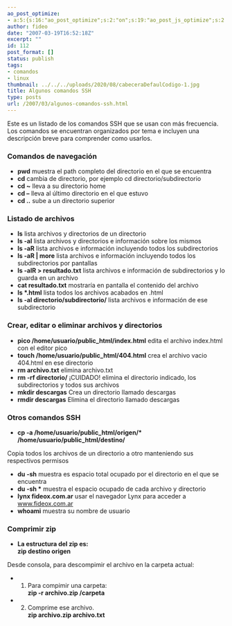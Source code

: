 ```yaml
---
ao_post_optimize:
- a:5:{s:16:"ao_post_optimize";s:2:"on";s:19:"ao_post_js_optimize";s:2:"on";s:20:"ao_post_css_optimize";s:2:"on";s:12:"ao_post_ccss";s:2:"on";s:16:"ao_post_lazyload";s:2:"on";}
author: fideo
date: "2007-03-19T16:52:18Z"
excerpt: ""
id: 112
post_format: []
status: publish
tags:
- comandos
- linux
thumbnail: ../../../uploads/2020/08/cabeceraDefaulCodigo-1.jpg
title: Algunos comandos SSH
type: posts
url: /2007/03/algunos-comandos-ssh.html
---
```

Este es un listado de los comandos SSH que se usan con más frecuencia. Los comandos se encuentran organizados por tema e incluyen una descripción breve para comprender como usarlos.

### Comandos de navegación

- **pwd** muestra el path completo del directorio en el que se encuentra
- **cd** cambia de directorio, por ejemplo cd directorio/subdirectorio
- **cd ~** lleva a su directorio home
- **cd –** lleva al último directorio en el que estuvo
- **cd ..** sube a un directorio superior

### Listado de archivos

- **ls** lista archivos y directorios de un directorio
- **ls -al** lista archivos y directorios e información sobre los mismos
- **ls -aR** lista archivos e información incluyendo todos los subdirectorios
- **ls -aR | more** lista archivos e información incluyendo todos los subdirectorios por pantallas
- **ls -alR &gt; resultado.txt** lista archivos e información de subdirectorios y lo guarda en un archivo
- **cat resultado.txt** mostraría en pantalla el contenido del archivo
- **ls \*.html** lista todos los archivos acabados en .html
- **ls -al directorio/subdirectorio/** lista archivos e información de ese subdirectorio

### Crear, editar o eliminar archivos y directorios

- **pico /home/usuario/public\_html/index.html** edita el archivo index.html con el editor pico
- **touch /home/usuario/public\_html/404.html** crea el archivo vacio 404.html en ese directorio
- **rm archivo.txt** elimina archivo.txt
- **rm -rf directorio/** ¡CUIDADO! elimina el directorio indicado, los subdirectorios y todos sus archivos
- **mkdir descargas** Crea un directorio llamado descargas
- **rmdir descargas** Elimina el directorio llamado descargas

### Otros comandos SSH

- **cp -a /home/usuario/public\_html/origen/\* /home/usuario/public\_html/destino/**

Copia todos los archivos de un directorio a otro manteniendo sus respectivos permisos

- **du -sh** muestra es espacio total ocupado por el directorio en el que se encuentra
- **du -sh \*** muestra el espacio ocupado de cada archivo y directorio
- **lynx fideox.com.ar** usar el navegador Lynx para acceder a www.fideox.com.ar
- **whoami** muestra su nombre de usuario

### Comprimir zip

- **La estructura del zip es:  
  zip destino origen**

Desde consola, para descompimir el archivo en la carpeta actual:

- 1. Para compimir una carpeta:  
   **zip -r archivo.zip /carpeta**

- 2. Comprime ese archivo.  
   **zip archivo.zip archivo.txt**
